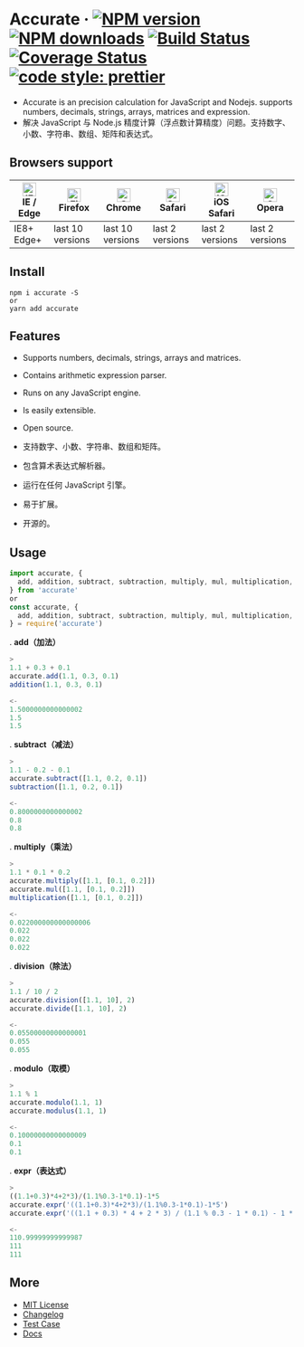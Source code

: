 # Accurate &middot; [![NPM version](https://img.shields.io/npm/v/accurate.svg?style=flat)](https://www.npmjs.com/package/accurate) [![NPM downloads](https://img.shields.io/npm/dm/accurate.svg?style=flat)](https://www.npmjs.com/package/accurate) [![Build Status](https://travis-ci.org/Ipxxiao/accurate.svg?branch=master)](https://travis-ci.org/Ipxxiao/accurate) [![Coverage Status](https://coveralls.io/repos/github/Ipxxiao/accurate/badge.svg?branch=master)](https://coveralls.io/github/Ipxxiao/accurate?branch=master) [![code style: prettier](https://img.shields.io/badge/code_style-prettier-ff69b4.svg?style=flat-square)](https://github.com/prettier/prettier)

- Accurate is an precision calculation for JavaScript and Nodejs. supports numbers, decimals, strings, arrays, matrices and expression.
- 解决 JavaScript 与 Node.js 精度计算（浮点数计算精度）问题。支持数字、小数、字符串、数组、矩阵和表达式。

## Browsers support

| [<img src="https://raw.githubusercontent.com/alrra/browser-logos/master/src/edge/edge_48x48.png" alt="IE / Edge" width="24px" height="24px" />](http://godban.github.io/browsers-support-badges/)<br />IE / Edge | [<img src="https://raw.githubusercontent.com/alrra/browser-logos/master/src/firefox/firefox_48x48.png" alt="Firefox" width="24px" height="24px" />](http://godban.github.io/browsers-support-badges/)<br />Firefox | [<img src="https://raw.githubusercontent.com/alrra/browser-logos/master/src/chrome/chrome_48x48.png" alt="Chrome" width="24px" height="24px" />](http://godban.github.io/browsers-support-badges/)<br />Chrome | [<img src="https://raw.githubusercontent.com/alrra/browser-logos/master/src/safari/safari_48x48.png" alt="Safari" width="24px" height="24px" />](http://godban.github.io/browsers-support-badges/)<br />Safari | [<img src="https://raw.githubusercontent.com/alrra/browser-logos/master/src/safari-ios/safari-ios_48x48.png" alt="iOS Safari" width="24px" height="24px" />](http://godban.github.io/browsers-support-badges/)<br />iOS Safari | [<img src="https://raw.githubusercontent.com/alrra/browser-logos/master/src/opera/opera_48x48.png" alt="Opera" width="24px" height="24px" />](http://godban.github.io/browsers-support-badges/)<br />Opera |
| --------------------------------------------------------------------------------------------------------------------------------------------------------------------------------------------------------------- | ----------------------------------------------------------------------------------------------------------------------------------------------------------------------------------------------------------------- | ------------------------------------------------------------------------------------------------------------------------------------------------------------------------------------------------------------- | ------------------------------------------------------------------------------------------------------------------------------------------------------------------------------------------------------------- | ----------------------------------------------------------------------------------------------------------------------------------------------------------------------------------------------------------------------------- | --------------------------------------------------------------------------------------------------------------------------------------------------------------------------------------------------------- |
| IE8+ Edge+                                                                                                                                                                                                      | last 10 versions                                                                                                                                                                                                  | last 10 versions                                                                                                                                                                                              | last 2 versions                                                                                                                                                                                               | last 2 versions                                                                                                                                                                                                               | last 2 versions                                                                                                                                                                                           |

## Install

``` base
npm i accurate -S
or
yarn add accurate
```

## Features

- Supports numbers, decimals, strings, arrays and matrices.
- Contains arithmetic expression parser.
- Runs on any JavaScript engine.
- Is easily extensible.
- Open source.

- 支持数字、小数、字符串、数组和矩阵。
- 包含算术表达式解析器。
- 运行在任何 JavaScript 引擎。
- 易于扩展。
- 开源的。

## Usage

``` javascript 
import accurate, {
  add, addition, subtract, subtraction, multiply, mul, multiplication, division, divide, modulo, modulus, expr
} from 'accurate'
or
const accurate, {
  add, addition, subtract, subtraction, multiply, mul, multiplication, division, divide, modulo, modulus, expr
} = require('accurate')
```


. **add（加法）**
``` javascript
>
1.1 + 0.3 + 0.1
accurate.add(1.1, 0.3, 0.1)
addition(1.1, 0.3, 0.1)

<-
1.5000000000000002
1.5
1.5
```

. **subtract（减法）**
``` javascript
>
1.1 - 0.2 - 0.1
accurate.subtract([1.1, 0.2, 0.1])
subtraction([1.1, 0.2, 0.1])

<-
0.8000000000000002
0.8
0.8
```

. **multiply（乘法）**
``` javascript
>
1.1 * 0.1 * 0.2
accurate.multiply([1.1, [0.1, 0.2]])
accurate.mul([1.1, [0.1, 0.2]])
multiplication([1.1, [0.1, 0.2]])

<-
0.022000000000000006
0.022
0.022
0.022
```

. **division（除法）**
``` javascript
>
1.1 / 10 / 2
accurate.division([1.1, 10], 2)
accurate.divide([1.1, 10], 2)

<-
0.05500000000000001
0.055
0.055
```

. **modulo（取模）**
``` javascript
>
1.1 % 1
accurate.modulo(1.1, 1)
accurate.modulus(1.1, 1)

<-
0.10000000000000009
0.1
0.1
```

. **expr（表达式）**
``` javascript
>
((1.1+0.3)*4+2*3)/(1.1%0.3-1*0.1)-1*5
accurate.expr('((1.1+0.3)*4+2*3)/(1.1%0.3-1*0.1)-1*5')
accurate.expr('((1.1 + 0.3) * 4 + 2 * 3) / (1.1 % 0.3 - 1 * 0.1) - 1 * 5')

<-
110.99999999999987
111
111
```


## More
- [MIT License](https://github.com/Ipxxiao/accurate/blob/master/LICENSE)
- [Changelog](https://github.com/Ipxxiao/accurate/blob/master/CHANGELOG.md)
- [Test Case](https://github.com/Ipxxiao/accurate/blob/master/__tests__/index.spec.ts)
- [Docs](https://github.com/Ipxxiao/accurate/tree/master/docs)
